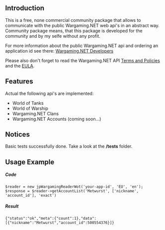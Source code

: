 ## Introduction

This is a free, none commercial community package that allows to communicate with the public Wargaming.NET web api's in an abstract way. Community package means, that this package is developed for the community and by my selfe without any profit.

For more information about the public Wargaming.NET api and ordering an application id see there: [Wargaming.NET Developers](https://eu.wargaming.net/developers/)

Please also don't forget to read the Wargaming.NET API [Terms and Policies](https://eu.wargaming.net/developers/documentation/rules/rules/) and the [EULA](https://eu.wargaming.net/developers/documentation/rules/agreement/).

## Features

Actual the following api's are implemented:

* World of Tanks
* World of Warship
* Wargaming.NET Clans
* Wargaming.NET Accounts (coming soon...)

## Notices

Basic tests successfully done. Take a look at the **/tests** folder.

## Usage Example

##### Code

    $reader = new jpWargamingReaderWot('your-app-id', 'EU', 'en');
    $response = $reader->getAccountList('Metwurst', ['nickname', 'account_id'], 'exact')

##### Result

    {"status":"ok","meta":{"count":1},"data":[{"nickname":"Metwurst","account_id":500554376}]}
